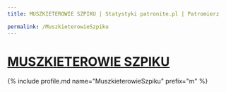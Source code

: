 ```yaml
---
title: MUSZKIETEROWIE SZPIKU | Statystyki patronite.pl | Patromierz

permalink: /MuszkieterowieSzpiku
---
```


# [MUSZKIETEROWIE SZPIKU](https://patronite.pl/MuszkieterowieSzpiku)

{% include profile.md name="MuszkieterowieSzpiku" prefix="m" %}
